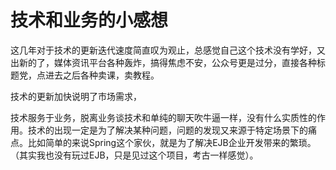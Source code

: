 # 技术和业务的小感想

这几年对于技术的更新迭代速度简直叹为观止，总感觉自己这个技术没有学好，又出新的了，媒体资讯平台各种轰炸，搞得焦虑不安，公众号更是过分，直接各种标题党，点进去之后各种卖课，卖教程。

技术的更新加快说明了市场需求，

技术服务于业务，脱离业务谈技术和单纯的聊天吹牛逼一样，没有什么实质性的作用。技术的出现一定是为了解决某种问题，问题的发现又来源于特定场景下的痛点。比如简单的来说Spring这个家伙，就是为了解决EJB企业开发带来的繁琐。（其实我也没有玩过EJB，只是见过这个项目，考古一样感觉）。